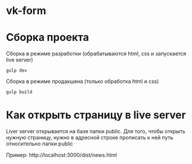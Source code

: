 # vk-form

# Сборка проекта

Сборка в режиме разработки (обрабатываются html, css и запускается live server)

    gulp dev

Сборка в режиме продакшена (только обработка html и css)

    gulp build  


# Как открыть страницу в live server

Liver server открывается на базе папки public. Для того, чтобы открыть нужную страницу, нужно в адресной строке прописать к ней путь относительно папки public

Пример:
http://localhost:3000/dist/news.html